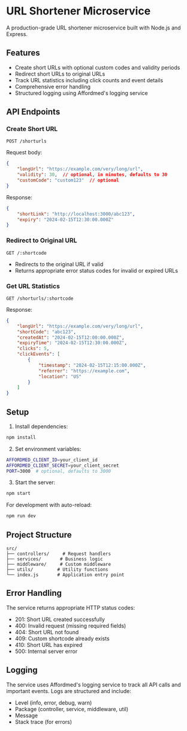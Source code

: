 # URL Shortener Microservice

A production-grade URL shortener microservice built with Node.js and Express.

## Features

- Create short URLs with optional custom codes and validity periods
- Redirect short URLs to original URLs
- Track URL statistics including click counts and event details
- Comprehensive error handling
- Structured logging using Affordmed's logging service

## API Endpoints

### Create Short URL
```http
POST /shorturls
```
Request body:
```json
{
    "longUrl": "https://example.com/very/long/url",
    "validity": 30,  // optional, in minutes, defaults to 30
    "customCode": "custom123"  // optional
}
```
Response:
```json
{
    "shortLink": "http://localhost:3000/abc123",
    "expiry": "2024-02-15T12:30:00.000Z"
}
```

### Redirect to Original URL
```http
GET /:shortcode
```
- Redirects to the original URL if valid
- Returns appropriate error status codes for invalid or expired URLs

### Get URL Statistics
```http
GET /shorturls/:shortcode
```
Response:
```json
{
    "longUrl": "https://example.com/very/long/url",
    "shortCode": "abc123",
    "createdAt": "2024-02-15T12:00:00.000Z",
    "expiryTime": "2024-02-15T12:30:00.000Z",
    "clicks": 5,
    "clickEvents": [
        {
            "timestamp": "2024-02-15T12:15:00.000Z",
            "referrer": "https://example.com",
            "location": "US"
        }
    ]
}
```

## Setup

1. Install dependencies:
```bash
npm install
```

2. Set environment variables:
```bash
AFFORDMED_CLIENT_ID=your_client_id
AFFORDMED_CLIENT_SECRET=your_client_secret
PORT=3000  # optional, defaults to 3000
```

3. Start the server:
```bash
npm start
```

For development with auto-reload:
```bash
npm run dev
```

## Project Structure

```
src/
├── controllers/     # Request handlers
├── services/       # Business logic
├── middleware/     # Custom middleware
├── utils/         # Utility functions
└── index.js       # Application entry point
```

## Error Handling

The service returns appropriate HTTP status codes:

- 201: Short URL created successfully
- 400: Invalid request (missing required fields)
- 404: Short URL not found
- 409: Custom shortcode already exists
- 410: Short URL has expired
- 500: Internal server error

## Logging

The service uses Affordmed's logging service to track all API calls and important events. Logs are structured and include:
- Level (info, error, debug, warn)
- Package (controller, service, middleware, util)
- Message
- Stack trace (for errors) 
